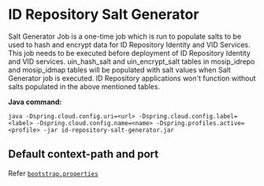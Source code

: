 # ID Repository Salt Generator

Salt Generator Job is a one-time job which is run to populate salts to be used to hash and encrypt data for ID Repository Identity and VID Services.
This job needs to be executed before deployment of ID Repository Identity and VID services. uin_hash_salt and uin_encrypt_salt tables in mosip_idrepo and mosip_idmap tables will be populated with salt values when Salt Generator job is executed. ID Repository applications won't function without salts populated in the above mentioned tables.

**Java command:**

```
java -Dspring.cloud.config.uri=<url> -Dspring.cloud.config.label=<label> -Dspring.cloud.config.name=<name> -Dspring.profiles.active=<profile> -jar id-repository-salt-generator.jar
```

## Default context-path and port
Refer [`bootstrap.properties`](src/main/resources/bootstrap.properties)
